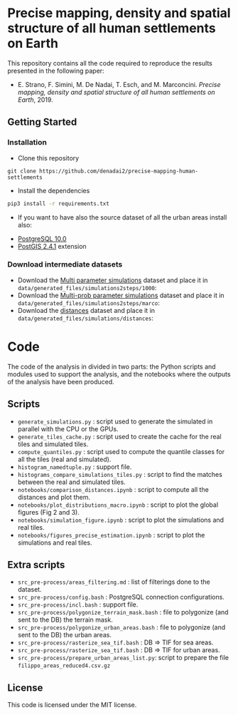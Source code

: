 # Precise mapping, density and spatial structure of all human settlements on Earth

This repository contains all the code required to reproduce the results presented in the following paper:

* E. Strano, F. Simini, M. De Nadai, T. Esch, and M. Marconcini. *Precise mapping, density and spatial structure of all human settlements on Earth*, 2019.

## Getting Started

### Installation

- Clone this repository
```
git clone https://github.com/denadai2/precise-mapping-human-settlements
```

- Install the dependencies

``` sh
pip3 install -r requirements.txt
```

- If you want to have also the source dataset of all the urban areas install also:

* [PostgreSQL 10.0](https://www.postgresql.org/) 
* [PostGIS 2.4.1](https://postgis.net) extension


### Download intermediate datasets

- Download the [Multi parameter simulations](https://dataverse.harvard.edu/dataset.xhtml?persistentId=doi:10.7910/DVN/CB1BW6) dataset and place it in `data/generated_files/simulations2steps/1000`:
- Download the [Multi-prob parameter simulations](https://dataverse.harvard.edu/dataset.xhtml?persistentId=doi:10.7910/DVN/S5XPHD) dataset and place it in `data/generated_files/simulations2steps/marco`:
- Download the [distances](https://dataverse.harvard.edu/dataset.xhtml?persistentId=doi:10.7910/DVN/2KV3EG) dataset and place it in `data/generated_files/simulations/distances`:


# Code

The code of the analysis in divided in two parts: the Python scripts and modules used to support the analysis, and the notebooks where the outputs of the analysis have been produced.

## Scripts

* `generate_simulations.py` : script used to generate the simulated in parallel with the CPU or the GPUs.
* `generate_tiles_cache.py` : script used to create the cache for the real tiles and simulated tiles.
* `compute_quantiles.py` : script used to compute the quantile classes for all the tiles (real and simulated).
* `histogram_namedtuple.py` : support file.
* `histograms_compare_simulations_tiles.py` : script to find the matches between the real and simulated tiles.
* `notebooks/comparison_distances.ipynb` : script to compute all the distances and plot them.
* `notebooks/plot_distributions_macro.ipynb` : script to plot the global figures (Fig 2 and 3).
* `notebooks/simulation_figure.ipynb` : script to plot the simulations and real tiles.
* `notebooks/figures_precise_estimation.ipynb` : script to plot the simulations and real tiles.

## Extra scripts

* `src_pre-process/areas_filtering.md` : list of filterings done to the dataset.
* `src_pre-process/config.bash` : PostgreSQL connection configurations.
* `src_pre-process/incl.bash` : support file.
* `src_pre-process/polygonize_terrain_mask.bash` : file to polygonize (and sent to the DB) the terrain mask.
* `src_pre-process/polygonize_urban_areas.bash` : file to polygonize (and sent to the DB) the urban areas.
* `src_pre-process/rasterize_sea_tif.bash` : DB => TIF for sea areas.
* `src_pre-process/rasterize_sea_tif.bash` : DB => TIF for urban areas.
* `src_pre-process/prepare_urban_areas_list.py`: script to prepare the file `filippo_areas_reduced4.csv.gz`



## License
This code is licensed under the MIT license. 